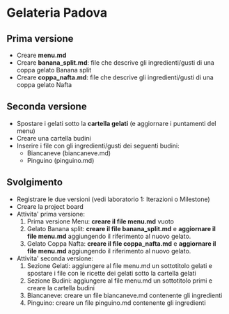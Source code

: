 # Gelateria Padova

## Prima versione

-   Creare **menu.md**
-   Creare **banana_split.md**: file che descrive gli ingredienti/gusti di una coppa gelato Banana split
-   Creare **coppa_nafta.md**: file che descrive gli ingredienti/gusti di una coppa gelato Nafta

## Seconda versione

-   Spostare i gelati sotto la **cartella gelati** (e aggiornare i puntamenti del menu)
-   Creare una cartella budini
-   Inserire i file con gli ingredienti/gusti dei seguenti budini:
    -   Biancaneve (biancaneve.md)
    -   Pinguino (pinguino.md)

## Svolgimento

-   Registrare le due versioni (vedi laboratorio 1: Iterazioni o Milestone)
-   Creare la project board
-   Attivita' prima versione: 
    1.  Prima versione Menu: **creare il file menu.md** vuoto
    2.  Gelato Banana split: **creare il file banana_split.md** e **aggiornare il file menu.md** aggiungendo il riferimento al nuovo gelato.
    3.  Gelato Coppa Nafta: **creare il file coppa_nafta.md** e **aggiornare il file menu.md** aggiungendo il riferimento al nuovo gelato.
-   Attivita' seconda versione:
    1.  Sezione Gelati: aggiungere al file menu.md un sottotitolo gelati e spostare i file con le ricette dei gelati sotto la cartella gelati
    2.  Sezione Budini: aggiungere al file menu.md un sottotitolo primi e creare la cartella budini
    3.  Biancaneve: creare un file biancaneve.md contenente gli ingredienti
    4.  Pinguino: creare un file pinguino.md contenente gli ingredienti

